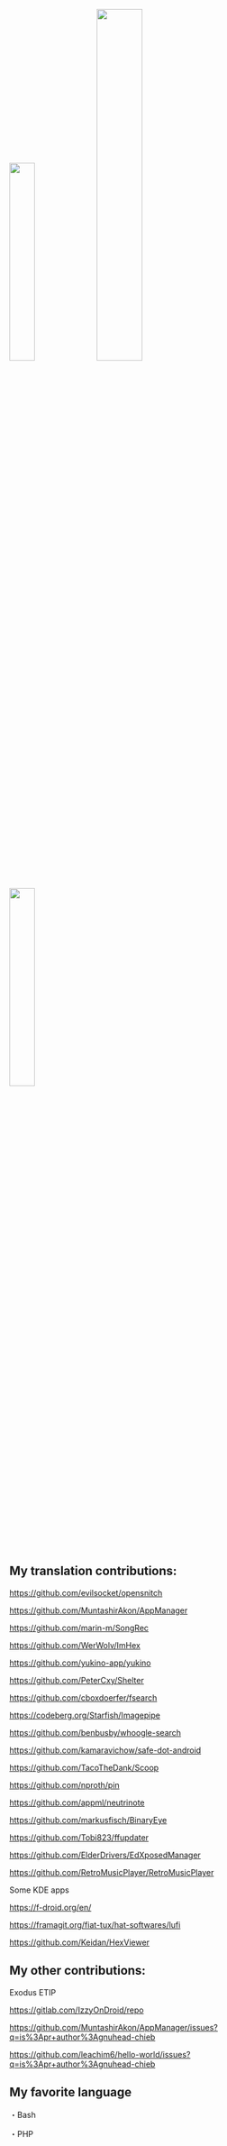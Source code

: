 <a href="https://www.fsf.org/"><img src="https://static.fsf.org/nosvn/appeal2021/spring/banner.png" width="30%" height="30%"></a>
<a href="https://www.eff.org/join"><img src="https://www.eff.org/files/eff-banner.png" width="40%" height="40%"></a>
<a href="https://en.wikipedia.org/wiki/Liberate_Hong_Kong,_revolution_of_our_times"><img src="https://upload.wikimedia.org/wikipedia/commons/thumb/9/93/Free_Hong_Kong_flag.svg/512px-Free_Hong_Kong_flag.svg.png" width="30%" height="30%"></a>


## My translation contributions:

https://github.com/evilsocket/opensnitch

https://github.com/MuntashirAkon/AppManager

https://github.com/marin-m/SongRec

https://github.com/WerWolv/ImHex

https://github.com/yukino-app/yukino

https://github.com/PeterCxy/Shelter

https://github.com/cboxdoerfer/fsearch

https://codeberg.org/Starfish/Imagepipe

https://github.com/benbusby/whoogle-search

https://github.com/kamaravichow/safe-dot-android

https://github.com/TacoTheDank/Scoop

https://github.com/nproth/pin

https://github.com/appml/neutrinote

https://github.com/markusfisch/BinaryEye

https://github.com/Tobi823/ffupdater

https://github.com/ElderDrivers/EdXposedManager

https://github.com/RetroMusicPlayer/RetroMusicPlayer

Some KDE apps

https://f-droid.org/en/

https://framagit.org/fiat-tux/hat-softwares/lufi

https://github.com/Keidan/HexViewer

## My other contributions:

Exodus ETIP

https://gitlab.com/IzzyOnDroid/repo

https://github.com/MuntashirAkon/AppManager/issues?q=is%3Apr+author%3Agnuhead-chieb

https://github.com/leachim6/hello-world/issues?q=is%3Apr+author%3Agnuhead-chieb

## My favorite language
・Bash

・PHP
